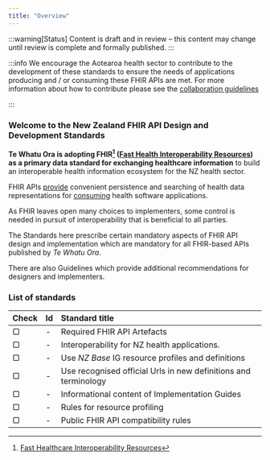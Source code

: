 ```yaml
---
title: "Overview"
---
```


:::warning[Status]
Content is draft and in review – this content may change until review is complete and formally published.
:::

:::info
We encourage the Aotearoa health sector to contribute to the development of these standards to ensure the needs of applications producing and / or consuming these FHIR APIs are met.  For more information about how to contribute please see the [collaboration guidelines](/community/introduction)

:::

### Welcome to the New Zealand FHIR API Design and Development Standards

**Te Whatu Ora is adopting **FHIR**[^1] ([Fast Health Interoperability Resources](http://hl7.org/fhir/index.html)) as a primary data standard for exchanging healthcare information** to build an interoperable health information ecosystem for the NZ health sector.

FHIR APIs [provide](/api-concepts/ComponentDefinitions#api-provider) convenient persistence and searching of health data representations for [consuming](/api-concepts/ComponentDefinitions#api-consumer) health software applications.

As FHIR leaves open many choices to implementers, some control is needed in pursuit of interoperability that is beneficial to all parties.  

The Standards here prescribe certain mandatory aspects of FHIR API design and implementation which are mandatory for all FHIR-based APIs published by *Te Whatu Ora*.

There are also Guidelines which provide additional recommendations for designers and implementers.

[^1]: [Fast Healthcare Interoperability Resources](https://hl7.org/fhir/R4B/)

### List of standards

| Check | Id  | Standard title                                                                                                          |
| :---  | :-- | :---------------------------------------------------------------------------------------------------------------------- |
|   ▢   |  -  | Required FHIR API Artefacts                                                                                             |
|   ▢   |  -  | Interoperability for NZ health applications.                                                                            |
|   ▢   |  -  | Use *NZ Base* IG resource profiles and definitions                                                                      |
|   ▢   |  -  | Use recognised official Urls in new definitions and terminology                                                         |
|   ▢   |  -  | Informational content of Implementation Guides                                                                          |
|   ▢   |  -  | Rules for resource profiling                                                                                            |
|   ▢   |  -  | Public FHIR API compatibility rules                                                                                     |

